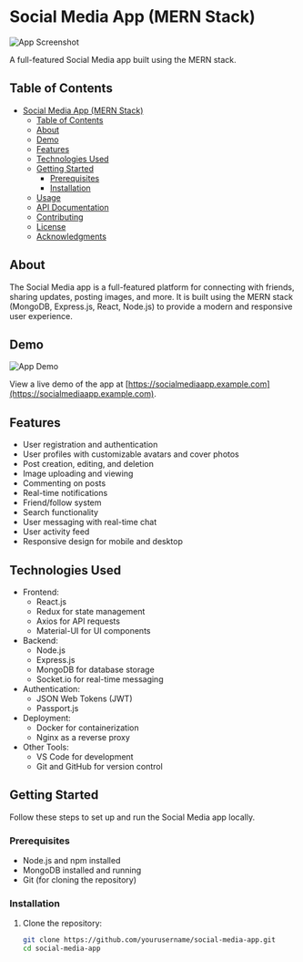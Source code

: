 # Social Media App (MERN Stack)

![App Screenshot](screenshot.png)

A full-featured Social Media app built using the MERN stack.

## Table of Contents

- [Social Media App (MERN Stack)](#social-media-app-mern-stack)
  - [Table of Contents](#table-of-contents)
  - [About](#about)
  - [Demo](#demo)
  - [Features](#features)
  - [Technologies Used](#technologies-used)
  - [Getting Started](#getting-started)
    - [Prerequisites](#prerequisites)
    - [Installation](#installation)
  - [Usage](#usage)
  - [API Documentation](#api-documentation)
  - [Contributing](#contributing)
  - [License](#license)
  - [Acknowledgments](#acknowledgments)

## About

The Social Media app is a full-featured platform for connecting with friends, sharing updates, posting images, and more. It is built using the MERN stack (MongoDB, Express.js, React, Node.js) to provide a modern and responsive user experience.

## Demo

![App Demo](demo.gif)

View a live demo of the app at [https://socialmediaapp.example.com](https://socialmediaapp.example.com).

## Features

- User registration and authentication
- User profiles with customizable avatars and cover photos
- Post creation, editing, and deletion
- Image uploading and viewing
- Commenting on posts
- Real-time notifications
- Friend/follow system
- Search functionality
- User messaging with real-time chat
- User activity feed
- Responsive design for mobile and desktop

## Technologies Used

- Frontend:
  - React.js
  - Redux for state management
  - Axios for API requests
  - Material-UI for UI components
- Backend:
  - Node.js
  - Express.js
  - MongoDB for database storage
  - Socket.io for real-time messaging
- Authentication:
  - JSON Web Tokens (JWT)
  - Passport.js
- Deployment:
  - Docker for containerization
  - Nginx as a reverse proxy
- Other Tools:
  - VS Code for development
  - Git and GitHub for version control

## Getting Started

Follow these steps to set up and run the Social Media app locally.

### Prerequisites

- Node.js and npm installed
- MongoDB installed and running
- Git (for cloning the repository)

### Installation

1. Clone the repository:

   ```bash
   git clone https://github.com/yourusername/social-media-app.git
   cd social-media-app
